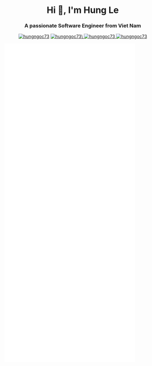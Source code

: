 <h1 align="center">Hi 👋, I'm Hung Le</h1>
<h3 align="center">A passionate Software Engineer from Viet Nam</h3>

<p align="center">
  <a href="https://github.com/hungngoc73" target="_blank"><img src="https://komarev.com/ghpvc/?username=hungngoc73&label=Profile%20views&color=0e75b6&style=flat" alt="hungngoc73" /></a>
  <a href="https://www.linkedin.com/in/hungngoc73/" target="_blank"><img src="https://img.shields.io/badge/Linkedin-hungngoc73-0077B5?logo=data:image/png;base64,iVBORw0KGgoAAAANSUhEUgAAABAAAAAQCAMAAAAoLQ9TAAAAb1BMVEUAl717ydz+/v684+3G5/Cy3+r5/P3///8Al72+5O55yNzt9/rh8vf9/v6DzN5zxdrx+fsDmL0sqMje8fbB5e4op8e14OvF5/BpwtgipcWu3em44uy64u3H6PCx3+qBy94Lm7+u3uovqsnE5u/2+/yCV68eAAAAAXRSTlP+GuMHfQAAAGJJREFUGNONzzcSgDAQA0AwYJ0Bk3NO/38jqbEZF6jTFjcnyyI9335DFMQ6JMh18MPGfKMt0xdqNpFgqwDC7AEXHglIMKBS4NiWEYECO9EMqYBDZAM/oeAdDby/PuTcPE7PCePeCSJkzvIGAAAAAElFTkSuQmCC&logoColor=white" alt="hungngoc73\" /> </a>
  <a href="https://www.facebook.com/hung.lengoc.5473894" target="_blank"><img src="https://img.shields.io/badge/Facebook-hungngoc7347-3b5998?logo=facebook&logoColor=white" alt="hungngoc73" /> </a>
  <a href="mailto:hungngoc732000@gmail.com" target="_blank"><img src="https://img.shields.io/badge/Email-hungngoc732000@gmail.com-red?logo=gmail&logoColor=white" alt="hungngoc73" /> </a>
</p>

![Metrics](github-metrics.svg)
